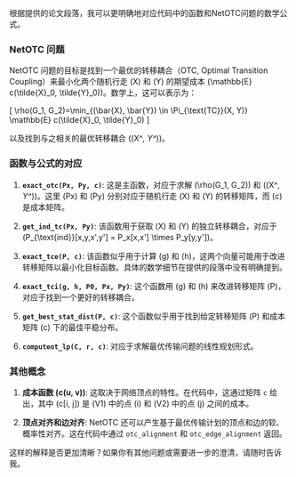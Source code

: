 根据提供的论文段落，我可以更明确地对应代码中的函数和NetOTC问题的数学公式。

### NetOTC 问题

NetOTC 问题的目标是找到一个最优的转移耦合（OTC, Optimal Transition Coupling）来最小化两个随机行走 \(X\) 和 \(Y\) 的期望成本 \(\mathbb{E} c(\tilde{X}_0, \tilde{Y}_0)\)。数学上，这可以表示为：

\[
\rho(G_1, G_2)=\min_{(\bar{X}, \bar{Y}) \in \Pi_{\text{TC}}(X, Y)} \mathbb{E} c(\tilde{X}_0, \tilde{Y}_0)
\]

以及找到与之相关的最优转移耦合 \((X^*, Y^*)\)。

### 函数与公式的对应

1. **`exact_otc(Px, Py, c)`**: 这是主函数，对应于求解 \(\rho(G_1, G_2)\) 和 \((X^*, Y^*)\)。这里 \(Px\) 和 \(Py\) 分别对应于随机行走 \(X\) 和 \(Y\) 的转移矩阵，而 \(c\) 是成本矩阵。

2. **`get_ind_tc(Px, Py)`**: 该函数用于获取 \(X\) 和 \(Y\) 的独立转移耦合，对应于 \(P_{\text{ind}}[x,y,x',y'] = P_x[x,x'] \times P_y[y,y']\)。

3. **`exact_tce(P, c)`**: 该函数似乎用于计算 \(g\) 和 \(h\)，这两个向量可能用于改进转移矩阵以最小化目标函数。具体的数学细节在提供的段落中没有明确提到。

4. **`exact_tci(g, h, P0, Px, Py)`**: 这个函数用 \(g\) 和 \(h\) 来改进转移矩阵 \(P\)，对应于找到一个更好的转移耦合。

5. **`get_best_stat_dist(P, c)`**: 这个函数似乎用于找到给定转移矩阵 \(P\) 和成本矩阵 \(c\) 下的最佳平稳分布。

6. **`computeot_lp(C, r, c)`**: 对应于求解最优传输问题的线性规划形式。

### 其他概念

1. **成本函数 \(c(u, v)\)**: 这取决于网络顶点的特性。在代码中，这通过矩阵 `c` 给出，其中 \(c[i, j]\) 是 \(V1\) 中的点 \(i\) 和 \(V2\) 中的点 \(j\) 之间的成本。

2. **顶点对齐和边对齐**: NetOTC 还可以产生基于最优传输计划的顶点和边的软、概率性对齐。这在代码中通过 `otc_alignment` 和 `otc_edge_alignment` 返回。

这样的解释是否更加清晰？如果你有其他问题或需要进一步的澄清，请随时告诉我。